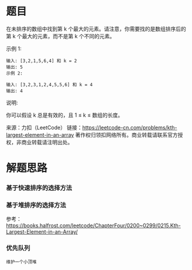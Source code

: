 # 题目
在未排序的数组中找到第 k 个最大的元素。请注意，你需要找的是数组排序后的第 k 个最大的元素，而不是第 k 个不同的元素。

示例 1:

    输入: [3,2,1,5,6,4] 和 k = 2
    输出: 5
    示例 2:
    
    输入: [3,2,3,1,2,4,5,5,6] 和 k = 4
    输出: 4
说明:

你可以假设 k 总是有效的，且 1 ≤ k ≤ 数组的长度。

来源：力扣（LeetCode）
链接：https://leetcode-cn.com/problems/kth-largest-element-in-an-array
著作权归领扣网络所有。商业转载请联系官方授权，非商业转载请注明出处。
# 解题思路

### 基于快速排序的选择方法

### 基于堆排序的选择方法

参考：https://books.halfrost.com/leetcode/ChapterFour/0200~0299/0215.Kth-Largest-Element-in-an-Array/

### 优先队列
    维护一个小顶堆